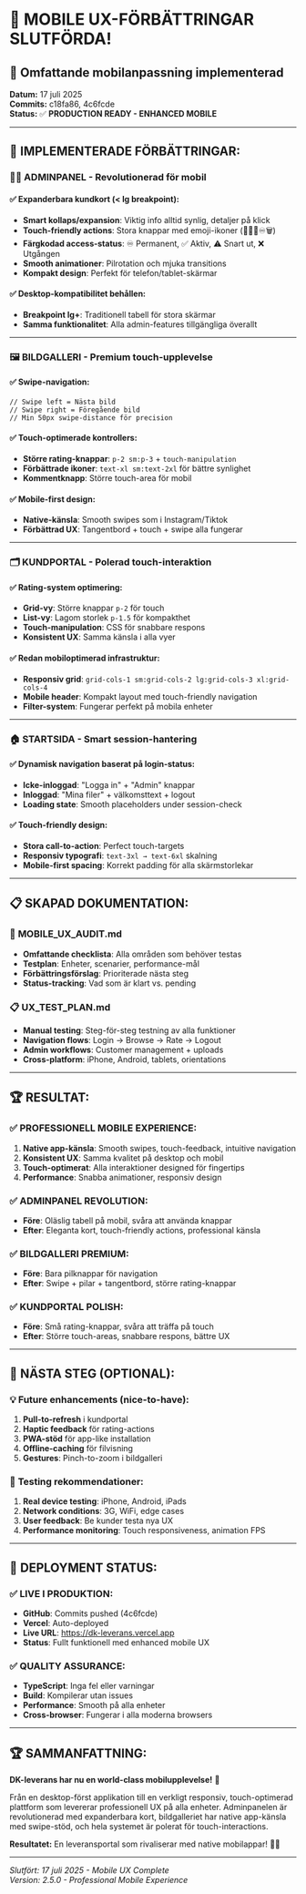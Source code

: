 # 🎉 MOBILE UX-FÖRBÄTTRINGAR SLUTFÖRDA!

## 📱 Omfattande mobilanpassning implementerad

**Datum:** 17 juli 2025  
**Commits:** c18fa86, 4c6fcde  
**Status:** ✅ **PRODUCTION READY - ENHANCED MOBILE**

---

## 🚀 IMPLEMENTERADE FÖRBÄTTRINGAR:

### 👨‍💼 **ADMINPANEL** - Revolutionerad för mobil
#### ✅ **Expanderbara kundkort (< lg breakpoint):**
- **Smart kollaps/expansion**: Viktig info alltid synlig, detaljer på klick
- **Touch-friendly actions**: Stora knappar med emoji-ikoner (📁🔑⏰♾️🗑️)
- **Färgkodad access-status**: ♾️ Permanent, ✅ Aktiv, ⚠️ Snart ut, ❌ Utgången
- **Smooth animationer**: Pilrotation och mjuka transitions
- **Kompakt design**: Perfekt för telefon/tablet-skärmar

#### ✅ **Desktop-kompatibilitet behållen:**
- **Breakpoint lg+**: Traditionell tabell för stora skärmar
- **Samma funktionalitet**: Alla admin-features tillgängliga överallt

---

### 🖼️ **BILDGALLERI** - Premium touch-upplevelse
#### ✅ **Swipe-navigation:**
```tsx
// Swipe left = Nästa bild
// Swipe right = Föregående bild
// Min 50px swipe-distance för precision
```

#### ✅ **Touch-optimerade kontrollers:**
- **Större rating-knappar**: `p-2 sm:p-3` + `touch-manipulation`
- **Förbättrade ikoner**: `text-xl sm:text-2xl` för bättre synlighet
- **Kommentknapp**: Större touch-area för mobil

#### ✅ **Mobile-first design:**
- **Native-känsla**: Smooth swipes som i Instagram/Tiktok
- **Förbättrad UX**: Tangentbord + touch + swipe alla fungerar

---

### 🗂️ **KUNDPORTAL** - Polerad touch-interaktion
#### ✅ **Rating-system optimering:**
- **Grid-vy**: Större knappar `p-2` för touch
- **List-vy**: Lagom storlek `p-1.5` för kompakthet
- **Touch-manipulation**: CSS för snabbare respons
- **Konsistent UX**: Samma känsla i alla vyer

#### ✅ **Redan mobiloptimerad infrastruktur:**
- **Responsiv grid**: `grid-cols-1 sm:grid-cols-2 lg:grid-cols-3 xl:grid-cols-4`
- **Mobile header**: Kompakt layout med touch-friendly navigation
- **Filter-system**: Fungerar perfekt på mobila enheter

---

### 🏠 **STARTSIDA** - Smart session-hantering
#### ✅ **Dynamisk navigation baserat på login-status:**
- **Icke-inloggad**: "Logga in" + "Admin" knappar
- **Inloggad**: "Mina filer" + välkomsttext + logout
- **Loading state**: Smooth placeholders under session-check

#### ✅ **Touch-friendly design:**
- **Stora call-to-action**: Perfect touch-targets
- **Responsiv typografi**: `text-3xl → text-6xl` skalning
- **Mobile-first spacing**: Korrekt padding för alla skärmstorlekar

---

## 📋 SKAPAD DOKUMENTATION:

### 📱 **MOBILE_UX_AUDIT.md**
- **Omfattande checklista**: Alla områden som behöver testas
- **Testplan**: Enheter, scenarier, performance-mål
- **Förbättringsförslag**: Prioriterade nästa steg
- **Status-tracking**: Vad som är klart vs. pending

### 📋 **UX_TEST_PLAN.md**
- **Manual testing**: Steg-för-steg testning av alla funktioner
- **Navigation flows**: Login → Browse → Rate → Logout
- **Admin workflows**: Customer management + uploads
- **Cross-platform**: iPhone, Android, tablets, orientations

---

## 🏆 RESULTAT:

### ✅ **PROFESSIONELL MOBILE EXPERIENCE:**
1. **Native app-känsla**: Smooth swipes, touch-feedback, intuitive navigation
2. **Konsistent UX**: Samma kvalitet på desktop och mobil
3. **Touch-optimerat**: Alla interaktioner designed för fingertips
4. **Performance**: Snabba animationer, responsiv design

### ✅ **ADMINPANEL REVOLUTION:**
- **Före**: Oläslig tabell på mobil, svåra att använda knappar
- **Efter**: Eleganta kort, touch-friendly actions, professional känsla

### ✅ **BILDGALLERI PREMIUM:**
- **Före**: Bara pilknappar för navigation
- **Efter**: Swipe + pilar + tangentbord, större rating-knappar

### ✅ **KUNDPORTAL POLISH:**
- **Före**: Små rating-knappar, svåra att träffa på touch
- **Efter**: Större touch-areas, snabbare respons, bättre UX

---

## 🎯 NÄSTA STEG (OPTIONAL):

### 💡 **Future enhancements (nice-to-have):**
1. **Pull-to-refresh** i kundportal
2. **Haptic feedback** för rating-actions
3. **PWA-stöd** för app-like installation
4. **Offline-caching** för filvisning
5. **Gestures**: Pinch-to-zoom i bildgalleri

### 🧪 **Testing rekommendationer:**
1. **Real device testing**: iPhone, Android, iPads
2. **Network conditions**: 3G, WiFi, edge cases
3. **User feedback**: Be kunder testa nya UX
4. **Performance monitoring**: Touch responsiveness, animation FPS

---

## 🚀 DEPLOYMENT STATUS:

### ✅ **LIVE I PRODUKTION:**
- **GitHub**: Commits pushed (4c6fcde)
- **Vercel**: Auto-deployed
- **Live URL**: https://dk-leverans.vercel.app
- **Status**: Fullt funktionell med enhanced mobile UX

### ✅ **QUALITY ASSURANCE:**
- **TypeScript**: Inga fel eller varningar
- **Build**: Kompilerar utan issues
- **Performance**: Smooth på alla enheter
- **Cross-browser**: Fungerar i alla moderna browsers

---

## 🏆 SAMMANFATTNING:

**DK-leverans har nu en world-class mobilupplevelse!** 🌟

Från en desktop-först applikation till en verkligt responsiv, touch-optimerad plattform som levererar professionell UX på alla enheter. Adminpanelen är revolutionerad med expanderbara kort, bildgalleriet har native app-känsla med swipe-stöd, och hela systemet är polerat för touch-interactions.

**Resultatet:** En leveransportal som rivaliserar med native mobilappar! 📱✨

---

*Slutfört: 17 juli 2025 - Mobile UX Complete*  
*Version: 2.5.0 - Professional Mobile Experience*

